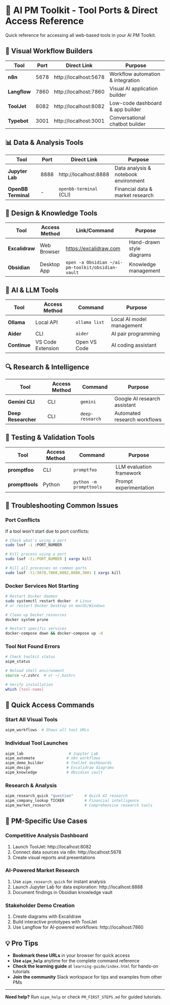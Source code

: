 # 🔗 AI PM Toolkit - Tool Ports & Direct Access Reference

Quick reference for accessing all web-based tools in your AI PM Toolkit.

## 🚀 Visual Workflow Builders

| Tool | Port | Direct Link | Purpose |
|------|------|-------------|---------|
| **n8n** | 5678 | http://localhost:5678 | Workflow automation & integration |
| **Langflow** | 7860 | http://localhost:7860 | Visual AI application builder |
| **ToolJet** | 8082 | http://localhost:8082 | Low-code dashboard & app builder |
| **Typebot** | 3001 | http://localhost:3001 | Conversational chatbot builder |

## 📊 Data & Analysis Tools

| Tool | Port | Direct Link | Purpose |
|------|------|-------------|---------|
| **Jupyter Lab** | 8888 | http://localhost:8888 | Data analysis & notebook environment |
| **OpenBB Terminal** | - | `openbb-terminal` (CLI) | Financial data & market research |

## 🎨 Design & Knowledge Tools

| Tool | Access Method | Link/Command | Purpose |
|------|---------------|--------------|---------|
| **Excalidraw** | Web Browser | https://excalidraw.com | Hand-drawn style diagrams |
| **Obsidian** | Desktop App | `open -a Obsidian ~/ai-pm-toolkit/obsidian-vault` | Knowledge management |

## 🤖 AI & LLM Tools

| Tool | Access Method | Command | Purpose |
|------|---------------|---------|---------|
| **Ollama** | Local API | `ollama list` | Local AI model management |
| **Aider** | CLI | `aider` | AI pair programming |
| **Continue** | VS Code Extension | Open VS Code | AI coding assistant |

## 🔍 Research & Intelligence

| Tool | Access Method | Command | Purpose |
|------|---------------|---------|---------|
| **Gemini CLI** | CLI | `gemini` | Google AI research assistant |
| **Deep Researcher** | CLI | `deep-research` | Automated research workflows |

## 🧪 Testing & Validation Tools

| Tool | Access Method | Command | Purpose |
|------|---------------|---------|---------|
| **promptfoo** | CLI | `promptfoo` | LLM evaluation framework |
| **prompttools** | Python | `python -m prompttools` | Prompt experimentation |

## 🚨 Troubleshooting Common Issues

### Port Conflicts
If a tool won't start due to port conflicts:
```bash
# Check what's using a port
sudo lsof -i :PORT_NUMBER

# Kill process using a port
sudo lsof -ti:PORT_NUMBER | xargs kill

# Kill all processes on common ports
sudo lsof -ti:5678,7860,8082,8888,3001 | xargs kill
```

### Docker Services Not Starting
```bash
# Restart Docker daemon
sudo systemctl restart docker  # Linux
# or restart Docker Desktop on macOS/Windows

# Clean up Docker resources
docker system prune

# Restart specific services
docker-compose down && docker-compose up -d
```

### Tool Not Found Errors
```bash
# Check toolkit status
aipm_status

# Reload shell environment
source ~/.zshrc  # or ~/.bashrc

# Verify installation
which [tool-name]
```

## 📝 Quick Access Commands

### Start All Visual Tools
```bash
aipm_workflows  # Shows all tool URLs
```

### Individual Tool Launches
```bash
aipm_lab                    # Jupyter Lab
aipm_automate              # n8n workflows  
aipm_demo_builder          # ToolJet dashboards
aipm_design                # Excalidraw diagrams
aipm_knowledge             # Obsidian vault
```

### Research & Analysis
```bash
aipm_research_quick "question"     # Quick AI research
aipm_company_lookup TICKER         # Financial intelligence
aipm_market_research               # Comprehensive research tools
```

## 🎯 PM-Specific Use Cases

### Competitive Analysis Dashboard
1. Launch ToolJet: http://localhost:8082
2. Connect data sources via n8n: http://localhost:5678
3. Create visual reports and presentations

### AI-Powered Market Research
1. Use `aipm_research_quick` for instant analysis
2. Launch Jupyter Lab for data exploration: http://localhost:8888
3. Document findings in Obsidian knowledge vault

### Stakeholder Demo Creation
1. Create diagrams with Excalidraw
2. Build interactive prototypes with ToolJet
3. Use Langflow for AI-powered workflows: http://localhost:7860

## 💡 Pro Tips

- **Bookmark these URLs** in your browser for quick access
- **Use `aipm_help`** anytime for the complete command reference
- **Check the learning guide** at `learning-guide/index.html` for hands-on tutorials
- **Join the community** Slack workspace for tips and examples from other PMs

---

**Need help?** Run `aipm_help` or check `PM_FIRST_STEPS.md` for guided tutorials.